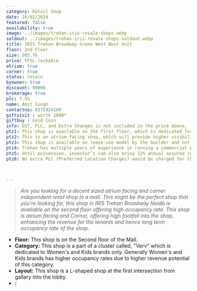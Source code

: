```yaml
---
category: Retail Shop
date: 26/02/2024
featured: false
availability: true
image: ../images/trehan-iris-resale-shops.webp
soldout: ../images/trehan-iris-resale-shops-soldout.webp
title: IRIS Trehan Broadway Greno West Best Unit
floor: 2nd Floor
size: 303.76
price: FFSL-lockable
atrium: true
corner: true
status: resale
byowner: true
discount: 90000
brokerage: true
plc: 7.5%
name: Amit Singh
contactno: 8375924100
giftvisit : worth 2000*
giftbuy : Gold Coin
info: GST, PLC, and Extra Changes is not included in the price above.
ptz1: This shop is available on the first floor, which is dedicated for Mens and Sports retail shops only.
ptz2: This is an atrium facing shop, which will provide higher visibility and footfall. Therefore, a rental yield for this shops can be expected.
ptz3: This shop is available on lease-use model by the builder and not for personal use.
ptz4: Trehan has multiple years of experience in running a commercial project on lease model, so the investors can be assured for rental yield from their shop for a long period of time.
ptz5: Until possession, investor’s can also enjoy 12% annual assured return by the builder.
ptz6: No extra PLC (Preferred Location Charges) would be charged for this shop even though the shop is atrium facing and right beside the escalators.



---
```


> _Are you looking for a decent sized atrium facing and corner independent retail shop in a mall. This might be the perfect shop that you're looking for, this shop in IRIS Trehan Broadway Noida is available on the second floor offering high occupancy rate. This shop is atrium facing and Corner, offering high footfall into the shop, enhancing the revenue for the tenants and hence long term occupancy rate of the shop._

* **Floor:** This shop is on the Second floor of the Mall.
* **Category:** This shop is a part of a cluster called, "Verv" which is dedicated to Women's and Kids brands only. Generally Women's and Kids brands has higher occupancy rates due to higher revenue potential of this category.
* **Layout:** This shop is a L-shaped shop at the first intersection from gallary into the lobby.
* **:**